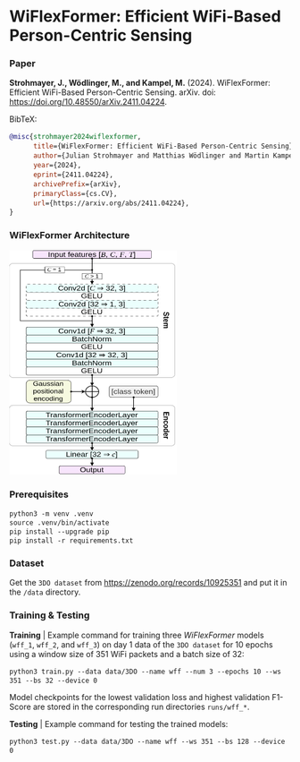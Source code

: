 # WiFlexFormer: Efficient WiFi-Based Person-Centric Sensing

### Paper
**Strohmayer, J., Wödlinger, M., and Kampel, M.** (2024). WiFlexFormer: Efficient WiFi-Based Person-Centric Sensing. arXiv. doi: https://doi.org/10.48550/arXiv.2411.04224.

BibTeX:
```BibTeX
@misc{strohmayer2024wiflexformer,
      title={WiFlexFormer: Efficient WiFi-Based Person-Centric Sensing}, 
      author={Julian Strohmayer and Matthias Wödlinger and Martin Kampel},
      year={2024},
      eprint={2411.04224},
      archivePrefix={arXiv},
      primaryClass={cs.CV},
      url={https://arxiv.org/abs/2411.04224}, 
}
```

### WiFlexFormer Architecture
<img src="resources/wiflexformer.svg" alt="WiFlexFormer Architecture" width="300" height="400">

### Prerequisites
```
python3 -m venv .venv
source .venv/bin/activate
pip install --upgrade pip
pip install -r requirements.txt
```

### Dataset
Get the `3DO dataset` from https://zenodo.org/records/10925351 and put it in the `/data` directory.

### Training & Testing 

**Training** | Example command for training three *WiFlexFormer* models (`wff_1`, `wff_2`, and `wff_3`) on day 1 data of the `3DO dataset` for 10 epochs using a window size of 351 WiFi packets and a batch size of 32:

```
python3 train.py --data data/3DO --name wff --num 3 --epochs 10 --ws 351 --bs 32 --device 0
```

Model checkpoints for the lowest validation loss and highest validation F1-Score are stored in the corresponding run directories `runs/wff_*`.

**Testing** | Example command for testing the trained models:

```
python3 test.py --data data/3DO --name wff --ws 351 --bs 128 --device 0
```
